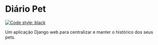 # Diário Pet
[![Code style: black](https://img.shields.io/badge/code%20style-black-000000.svg)](https://github.com/psf/black)
    
Um aplicação Django web para centralizar e manter o histórico dos seus pets.
